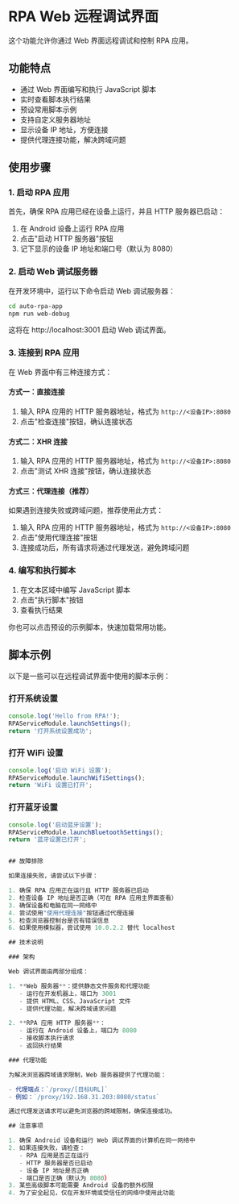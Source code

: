 # RPA Web 远程调试界面

这个功能允许你通过 Web 界面远程调试和控制 RPA 应用。

## 功能特点

- 通过 Web 界面编写和执行 JavaScript 脚本
- 实时查看脚本执行结果
- 预设常用脚本示例
- 支持自定义服务器地址
- 显示设备 IP 地址，方便连接
- 提供代理连接功能，解决跨域问题

## 使用步骤

### 1. 启动 RPA 应用

首先，确保 RPA 应用已经在设备上运行，并且 HTTP 服务器已启动：

1. 在 Android 设备上运行 RPA 应用
2. 点击"启动 HTTP 服务器"按钮
3. 记下显示的设备 IP 地址和端口号（默认为 8080）

### 2. 启动 Web 调试服务器

在开发环境中，运行以下命令启动 Web 调试服务器：

```bash
cd auto-rpa-app
npm run web-debug
```

这将在 http://localhost:3001 启动 Web 调试界面。

### 3. 连接到 RPA 应用

在 Web 界面中有三种连接方式：

#### 方式一：直接连接

1. 输入 RPA 应用的 HTTP 服务器地址，格式为 `http://<设备IP>:8080`
2. 点击"检查连接"按钮，确认连接状态

#### 方式二：XHR 连接

1. 输入 RPA 应用的 HTTP 服务器地址，格式为 `http://<设备IP>:8080`
2. 点击"测试 XHR 连接"按钮，确认连接状态

#### 方式三：代理连接（推荐）

如果遇到连接失败或跨域问题，推荐使用此方式：

1. 输入 RPA 应用的 HTTP 服务器地址，格式为 `http://<设备IP>:8080`
2. 点击"使用代理连接"按钮
3. 连接成功后，所有请求将通过代理发送，避免跨域问题

### 4. 编写和执行脚本

1. 在文本区域中编写 JavaScript 脚本
2. 点击"执行脚本"按钮
3. 查看执行结果

你也可以点击预设的示例脚本，快速加载常用功能。

## 脚本示例

以下是一些可以在远程调试界面中使用的脚本示例：

### 打开系统设置

```javascript
console.log('Hello from RPA!');
RPAServiceModule.launchSettings();
return '打开系统设置成功';
```

### 打开 WiFi 设置

```javascript
console.log('启动 WiFi 设置');
RPAServiceModule.launchWifiSettings();
return 'WiFi 设置已打开';
```

### 打开蓝牙设置

```javascript
console.log('启动蓝牙设置');
RPAServiceModule.launchBluetoothSettings();
return '蓝牙设置已打开';


## 故障排除

如果连接失败，请尝试以下步骤：

1. 确保 RPA 应用正在运行且 HTTP 服务器已启动
2. 检查设备 IP 地址是否正确（可在 RPA 应用主界面查看）
3. 确保设备和电脑在同一网络中
4. 尝试使用"使用代理连接"按钮通过代理连接
5. 检查浏览器控制台是否有错误信息
6. 如果使用模拟器，尝试使用 10.0.2.2 替代 localhost

## 技术说明

### 架构

Web 调试界面由两部分组成：

1. **Web 服务器**：提供静态文件服务和代理功能
   - 运行在开发机器上，端口为 3001
   - 提供 HTML、CSS、JavaScript 文件
   - 提供代理功能，解决跨域请求问题

2. **RPA 应用 HTTP 服务器**：
   - 运行在 Android 设备上，端口为 8080
   - 接收脚本执行请求
   - 返回执行结果

### 代理功能

为解决浏览器跨域请求限制，Web 服务器提供了代理功能：

- 代理端点：`/proxy/[目标URL]`
- 例如：`/proxy/192.168.31.203:8080/status`

通过代理发送请求可以避免浏览器的跨域限制，确保连接成功。

## 注意事项

1. 确保 Android 设备和运行 Web 调试界面的计算机在同一网络中
2. 如果连接失败，请检查：
   - RPA 应用是否正在运行
   - HTTP 服务器是否已启动
   - 设备 IP 地址是否正确
   - 端口是否正确（默认为 8080）
3. 某些高级脚本可能需要 Android 设备的额外权限
4. 为了安全起见，仅在开发环境或受信任的网络中使用此功能
```

